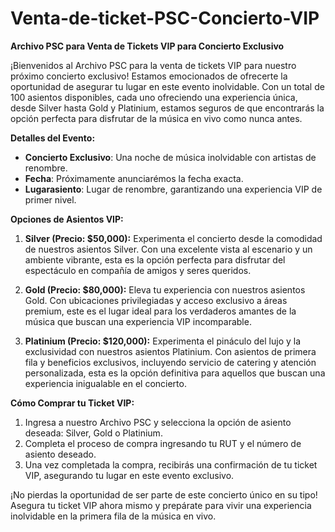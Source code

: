 ﻿# Venta-de-ticket-PSC-Concierto-VIP

**Archivo PSC para Venta de Tickets VIP para Concierto Exclusivo**

¡Bienvenidos al Archivo PSC para la venta de tickets VIP para nuestro próximo concierto exclusivo! Estamos emocionados de ofrecerte la oportunidad de asegurar tu lugar en este evento inolvidable. Con un total de 100 asientos disponibles, cada uno ofreciendo una experiencia única, desde Silver hasta Gold y Platinium, estamos seguros de que encontrarás la opción perfecta para disfrutar de la música en vivo como nunca antes.

**Detalles del Evento:**
- **Concierto Exclusivo**: Una noche de música inolvidable con artistas de renombre.
- **Fecha**: Próximamente anunciarémos la fecha exacta.
- **Lugarasiento**: Lugar de renombre, garantizando una experiencia VIP de primer nivel.

**Opciones de Asientos VIP:**
1. **Silver (Precio: $50,000):** Experimenta el concierto desde la comodidad de nuestros asientos Silver. Con una excelente vista al escenario y un ambiente vibrante, esta es la opción perfecta para disfrutar del espectáculo en compañía de amigos y seres queridos.

2. **Gold (Precio: $80,000):** Eleva tu experiencia con nuestros asientos Gold. Con ubicaciones privilegiadas y acceso exclusivo a áreas premium, este es el lugar ideal para los verdaderos amantes de la música que buscan una experiencia VIP incomparable.

3. **Platinium (Precio: $120,000):** Experimenta el pináculo del lujo y la exclusividad con nuestros asientos Platinium. Con asientos de primera fila y beneficios exclusivos, incluyendo servicio de catering y atención personalizada, esta es la opción definitiva para aquellos que buscan una experiencia inigualable en el concierto.

**Cómo Comprar tu Ticket VIP:**
1. Ingresa a nuestro Archivo PSC y selecciona la opción de asiento deseada: Silver, Gold o Platinium.
2. Completa el proceso de compra ingresando tu RUT y el número de asiento deseado.
3. Una vez completada la compra, recibirás una confirmación de tu ticket VIP, asegurando tu lugar en este evento exclusivo.

¡No pierdas la oportunidad de ser parte de este concierto único en su tipo! Asegura tu ticket VIP ahora mismo y prepárate para vivir una experiencia inolvidable en la primera fila de la música en vivo.
